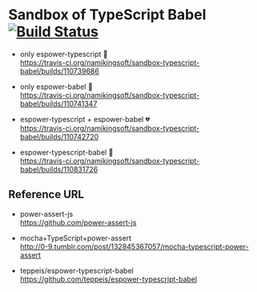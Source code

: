 Sandbox of TypeScript Babel [![Build Status][travis-badge]][travis-url]
==============================

* only espower-typescript :green_heart:  
https://travis-ci.org/namikingsoft/sandbox-typescript-babel/builds/110739686

* only espower-babel :green_heart:  
https://travis-ci.org/namikingsoft/sandbox-typescript-babel/builds/110741347

* espower-typescript + espower-babel :broken_heart:  
https://travis-ci.org/namikingsoft/sandbox-typescript-babel/builds/110742720

* espower-typescript-babel :green_heart:  
https://travis-ci.org/namikingsoft/sandbox-typescript-babel/builds/110831726


Reference URL
------------------------------

* power-assert-js  
https://github.com/power-assert-js

* mocha+TypeScript+power-assert  
http://0-9.tumblr.com/post/132845367057/mocha-typescript-power-assert

* teppeis/espower-typescript-babel  
https://github.com/teppeis/espower-typescript-babel



[travis-badge]: https://travis-ci.org/namikingsoft/sandbox-typescript-babel.svg?branch=master
[travis-url]: https://travis-ci.org/namikingsoft/sandbox-typescript-babel
